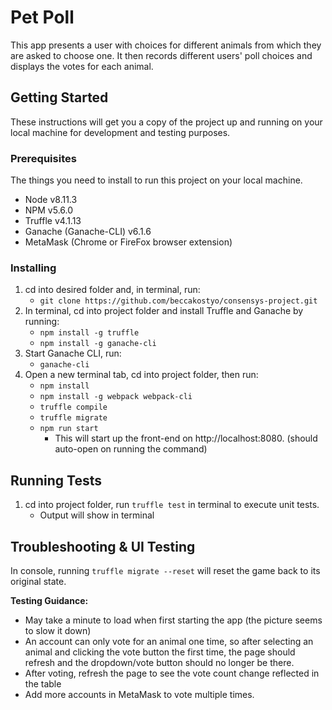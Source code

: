 # Pet Poll
This app presents a user with choices for different animals from which they are asked to choose one. It then records different users' poll choices and displays the votes for each animal. 

## Getting Started 
These instructions will get you a copy of the project up and running on your local machine for development and testing purposes.

### Prerequisites
The things you need to install to run this project on your local machine. 

* Node v8.11.3
* NPM v5.6.0
* Truffle v4.1.13
* Ganache (Ganache-CLI) v6.1.6
* MetaMask (Chrome or FireFox browser extension)

### Installing
1. cd into desired folder and, in terminal, run: 
   - ```git clone https://github.com/beccakostyo/consensys-project.git```
2. In terminal, cd into project folder and install Truffle and Ganache by running:
   - ```npm install -g truffle```
   - ```npm install -g ganache-cli```
3. Start Ganache CLI, run: 
   - ```ganache-cli```
4. Open a new terminal tab, cd into project folder, then run:
   - ```npm install```
   - ```npm install -g webpack webpack-cli```
   - ```truffle compile```
   - ```truffle migrate```
   - ```npm run start```
     - This will start up the front-end on http://localhost:8080. (should auto-open on running the command) 

## Running Tests
1. cd into project folder, run ```truffle test``` in terminal to execute unit tests. 
   - Output will show in terminal

## Troubleshooting & UI Testing
In console, running ```truffle migrate --reset``` will reset the game back to its original state. 

<strong>Testing Guidance:</strong>
* May take a minute to load when first starting the app (the picture seems to slow it down)
* An account can only vote for an animal one time, so after selecting an animal and clicking the vote button the first time, the page should refresh and the dropdown/vote button should no longer be there. 
* After voting, refresh the page to see the vote count change reflected in the table
* Add more accounts in MetaMask to vote multiple times. 